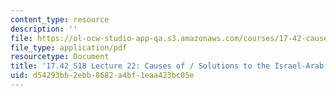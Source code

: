 ```yaml
---
content_type: resource
description: ''
file: https://ol-ocw-studio-app-qa.s3.amazonaws.com/courses/17-42-causes-and-prevention-of-war-spring-2018/d54293bb2ebb8682a4bf1eaa423bc05e_MIT17_42S18_lec22_IsraelArab.pdf
file_type: application/pdf
resourcetype: Document
title: '17.42_S18 Lecture 22: Causes of / Solutions to the Israel-Arab Conflict'
uid: d54293bb-2ebb-8682-a4bf-1eaa423bc05e
---
```

